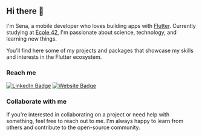 ## Hi there 👋

I'm Sena, a mobile developer who loves building apps with [Flutter](https://github.com/flutter/flutter). Currently studying at [Ecole 42](https://42.fr/en/what-is-42/42-program-explained/), I'm passionate about science, technology, and learning new things.

You'll find here some of my projects and packages that showcase my skills and interests in the Flutter ecosystem.


### Reach me

[![LinkedIn Badge](https://img.shields.io/badge/LinkedIn-0077B5?style=for-the-badge&logo=linkedin&logoColor=white)](https://tr.linkedin.com/in/zeynep-sena-dogan) [![Website Badge](https://img.shields.io/badge/Website-0A0A0A?style=for-the-badge&logo=google-chrome&logoColor=white)](https://senadogan.dev)


### Collaborate with me

If you're interested in collaborating on a project or need help with something, feel free to reach out to me. I'm always happy to learn from others and contribute to the open-source community.
